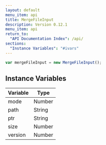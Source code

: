 ```yaml
---
layout: default
menu_item: api
title: MergeFileInput
description: Version 0.12.1
menu_item: api
return_to:
  "API Documentation Index": /api/
sections:
  "Instance Variables": "#ivars"
---
```


```js
var mergeFileInput = new MergeFileInput();
```

## <a name="ivars"></a>Instance Variables

| Variable | Type |
| --- | --- |
| <a name="mode"></a>mode | Number |
| <a name="path"></a>path | String |
| <a name="ptr"></a>ptr | String |
| <a name="size"></a>size | Number |
| <a name="version"></a>version | Number |

